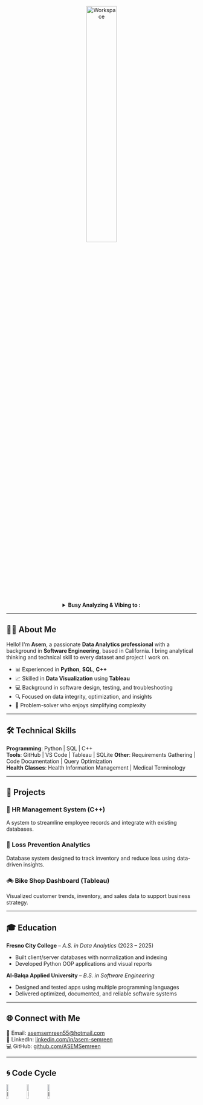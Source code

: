 <div align="center">

<img src="https://github.com/SP-XD/SP-XD/blob/main/images/dev-working_rounded.gif?raw=true" href="https://github.com/sp-xd" alt="Workspace"  width="40%"/><br> 

<details>
<p><strong> <summary>  Busy Analyzing & Vibing to :   </summary> </strong></p>

</div>

---

## 👨‍💻 About Me

Hello! I'm **Asem**, a passionate **Data Analytics professional** with a background in **Software Engineering**, based in California. I bring analytical thinking and technical skill to every dataset and project I work on.

- 📊 Experienced in **Python**, **SQL**, **C++**
- 📈 Skilled in **Data Visualization** using **Tableau**
- 💻 Background in software design, testing, and troubleshooting
- 🔍 Focused on data integrity, optimization, and insights
- 🧠 Problem-solver who enjoys simplifying complexity

---

## 🛠️ Technical Skills

**Programming**: Python | SQL | C++  
**Tools**: GitHub | VS Code | Tableau | SQLite 
**Other**: Requirements Gathering | Code Documentation | Query Optimization  
**Health Classes**: Health Information Management | Medical Terminology  

---

## 🚀 Projects

### 🧠 HR Management System (C++)
A system to streamline employee records and integrate with existing databases.

### 🔐 Loss Prevention Analytics
Database system designed to track inventory and reduce loss using data-driven insights.

### 🚲 Bike Shop Dashboard (Tableau)
Visualized customer trends, inventory, and sales data to support business strategy.

---

## 🎓 Education

**Fresno City College** – *A.S. in Data Analytics* (2023 – 2025)  
- Built client/server databases with normalization and indexing  
- Developed Python OOP applications and visual reports  

**Al-Balqa Applied University** – *B.S. in Software Engineering*  
- Designed and tested apps using multiple programming languages  
- Delivered optimized, documented, and reliable software systems  

---

## 🌐 Connect with Me

📧 Email: [asemsemreen55@hotmail.com](mailto:asemsemreen55@hotmail.com)  
🔗 LinkedIn: [linkedin.com/in/asem-semreen](https://www.linkedin.com/in/asem-semreen)  
💻 GitHub: [github.com/ASEMSemreen](https://github.com/ASEMSemreen)

---


## 🌀 Code Cycle

<img src="https://raw.githubusercontent.com/Tarikul-Islam-Anik/Animated-Fluent-Emojis/master/Emojis/Smilies/Face%20with%20Spiral%20Eyes.png" width="10%" alt="Broken system!"/>
<img src="https://raw.githubusercontent.com/Tarikul-Islam-Anik/Animated-Fluent-Emojis/master/Emojis/Smilies/Relieved%20Face.png" width="10%" alt="It's working!"/>
<img src="https://raw.githubusercontent.com/Tarikul-Islam-Anik/Animated-Fluent-Emojis/master/Emojis/Smilies/Astonished%20Face.png" width="10%" alt="It's working but you don't know how!"/>
